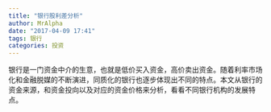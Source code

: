 ```yaml
---
title: "银行股利差分析"
author: MrAlpha
date: "2017-04-09 17:41"
tags: 银行
categories: 投资
---
```


银行是一门资金中介的生意，也就是低价买入资金，高价卖出资金。随着利率市场化和金融脱媒的不断演进，同质化的银行也逐步体现出不同的特点。本文从银行的资金来源，和资金投向以及对应的资金价格来分析，看看不同银行机构的发展特点。

